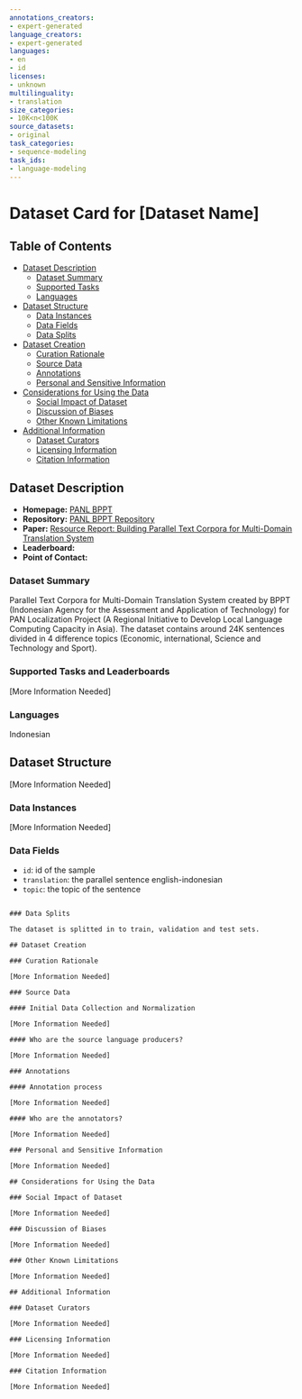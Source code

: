 ```yaml
---
annotations_creators:
- expert-generated
language_creators:
- expert-generated
languages:
- en
- id
licenses:
- unknown
multilinguality: 
- translation
size_categories:
- 10K<n<100K
source_datasets:
- original
task_categories:
- sequence-modeling
task_ids:
- language-modeling
---
```


# Dataset Card for [Dataset Name]

## Table of Contents
- [Dataset Description](#dataset-description)
  - [Dataset Summary](#dataset-summary)
  - [Supported Tasks](#supported-tasks-and-leaderboards)
  - [Languages](#languages)
- [Dataset Structure](#dataset-structure)
  - [Data Instances](#data-instances)
  - [Data Fields](#data-instances)
  - [Data Splits](#data-instances)
- [Dataset Creation](#dataset-creation)
  - [Curation Rationale](#curation-rationale)
  - [Source Data](#source-data)
  - [Annotations](#annotations)
  - [Personal and Sensitive Information](#personal-and-sensitive-information)
- [Considerations for Using the Data](#considerations-for-using-the-data)
  - [Social Impact of Dataset](#social-impact-of-dataset)
  - [Discussion of Biases](#discussion-of-biases)
  - [Other Known Limitations](#other-known-limitations)
- [Additional Information](#additional-information)
  - [Dataset Curators](#dataset-curators)
  - [Licensing Information](#licensing-information)
  - [Citation Information](#citation-information)

## Dataset Description

- **Homepage:** [PANL BPPT](http://digilib.bppt.go.id/sampul/p92-budiono.pdf)
- **Repository:** [PANL BPPT Repository](https://github.com/cahya-wirawan/indonesian-language-models/raw/master/data/BPPTIndToEngCorpusHalfM.zip)
- **Paper:** [Resource Report: Building Parallel Text Corpora for Multi-Domain Translation System](http://digilib.bppt.go.id/sampul/p92-budiono.pdf)
- **Leaderboard:**
- **Point of Contact:**

### Dataset Summary
Parallel Text Corpora for Multi-Domain Translation System created by BPPT (Indonesian Agency for the Assessment and 
Application of Technology) for PAN Localization Project (A Regional Initiative to Develop Local Language Computing 
Capacity in Asia). The dataset contains around 24K sentences divided in 4 difference topics (Economic, international,
Science and Technology and Sport).
### Supported Tasks and Leaderboards

[More Information Needed]

### Languages

Indonesian

## Dataset Structure

[More Information Needed]

### Data Instances

[More Information Needed]

### Data Fields
- `id`: id of the sample
- `translation`: the parallel sentence english-indonesian
- `topic`: the topic of the sentence

```

### Data Splits

The dataset is splitted in to train, validation and test sets.

## Dataset Creation

### Curation Rationale

[More Information Needed]

### Source Data

#### Initial Data Collection and Normalization

[More Information Needed]

#### Who are the source language producers?

[More Information Needed]

### Annotations

#### Annotation process

[More Information Needed]

#### Who are the annotators?

[More Information Needed]

### Personal and Sensitive Information

[More Information Needed]

## Considerations for Using the Data

### Social Impact of Dataset

[More Information Needed]

### Discussion of Biases

[More Information Needed]

### Other Known Limitations

[More Information Needed]

## Additional Information

### Dataset Curators

[More Information Needed]

### Licensing Information

[More Information Needed]

### Citation Information

[More Information Needed]
